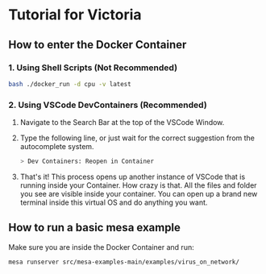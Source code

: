 # Tutorial for Victoria

## How to enter the Docker Container

### 1. Using Shell Scripts (Not Recommended)

```bash
bash ./docker_run -d cpu -v latest
```

### 2. Using VSCode DevContainers (Recommended)

 1. Navigate to the Search Bar at the top of the VSCode Window.
 2. Type the following line, or just wait for the correct suggestion from the autocomplete system.

    ```bash
    > Dev Containers: Reopen in Container
    ```

 3. That's it! This process opens up another instance of VSCode that is running inside your Container. How crazy is that. All the files and folder you see are visible inside your container. You can open up a brand new terminal inside this virtual OS and do anything you want.


## How to run a basic mesa example

Make sure you are inside the Docker Container and run:

```bash
mesa runserver src/mesa-examples-main/examples/virus_on_network/
 ```
